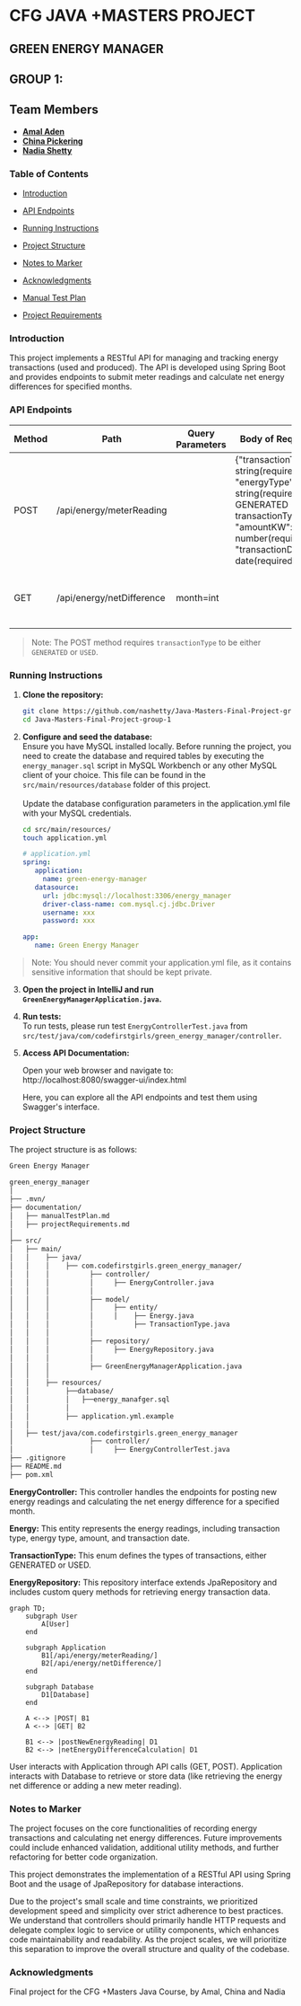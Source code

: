 # CFG JAVA +MASTERS PROJECT 
## GREEN ENERGY MANAGER 
## GROUP 1:
## Team Members
- **[Amal Aden](https://github.com/logicology)**
- **[China Pickering](https://github.com/chinapicke)**
- **[Nadia Shetty](https://github.com/nashetty)**

### Table of Contents

- [Introduction](#introduction)
- [API Endpoints](#api-endpoints)
- [Running Instructions](#running-instructions)
- [Project Structure](#project-structure)
- [Notes to Marker](#notes-to-marker)
- [Acknowledgments](#acknowledgments)


- [Manual Test Plan](./documentation/manualTestPlan.md)
- [Project Requirements](./documentation/projectRequirements.md)

### Introduction

This project implements a RESTful API for managing and tracking energy transactions (used and produced). The API is developed using Spring Boot and provides endpoints to submit meter readings and calculate net energy differences for specified months.

### API Endpoints

| Method | Path                          | Query Parameters | Body of Request                                                                                                                                                      | Result                            | Status Code | Response                                                                                             |
|--------|-------------------------------|------------------|----------------------------------------------------------------------------------------------------------------------------------------------------------------------|-----------------------------------|-------------|------------------------------------------------------------------------------------------------------|
| POST   | /api/energy/meterReading      |                  | {"transactionType": string(required), "energyType": string(required for GENERATED transactionType), "amountKW": number(required), "transactionDate": date(required)} | create new energy reading         | 200         | "New energy reading added" or error message                                                           |
| GET    | /api/energy/netDifference     | month=int        |                                                                                                                                                                      | calculate net energy difference   | 200         | {"netEnergyDifference": "Net Energy Difference for {month} is: {value} kWh"} or error message       |

> Note: The POST method requires `transactionType` to be either `GENERATED` or `USED`.

### Running Instructions

1. **Clone the repository:**

   ```bash
   git clone https://github.com/nashetty/Java-Masters-Final-Project-group-1.git
   cd Java-Masters-Final-Project-group-1
   ```
2. **Configure and seed the database:**  
   Ensure you have MySQL installed locally. Before running the project, you need to create the database and required
   tables by executing the `energy_manager.sql` script in MySQL Workbench or any other MySQL client of your choice. This file
   can be found in the `src/main/resources/database` folder of this project.  
   <br>
   Update the database configuration parameters in the application.yml file with your MySQL credentials.

   ```bash
   cd src/main/resources/
   touch application.yml
   ```
   ```yaml
   # application.yml
   spring:
      application:
        name: green-energy-manager
      datasource:
        url: jdbc:mysql://localhost:3306/energy_manager
        driver-class-name: com.mysql.cj.jdbc.Driver
        username: xxx
        password: xxx
   
   app:
      name: Green Energy Manager
      ```
> Note: You should never commit your application.yml file, as it contains sensitive information that should be kept
private.

3. **Open the project in IntelliJ and run `GreenEnergyManagerApplication.java`.**  


4. **Run tests:**   
   To run tests, please run test `EnergyControllerTest.java` from 
`src/test/java/com/codefirstgirls/green_energy_manager/controller`.


5. **Access API Documentation:**

   Open your web browser and navigate to:  
   http://localhost:8080/swagger-ui/index.html

   Here, you can explore all the API endpoints and test them using Swagger's interface.

### Project Structure

The project structure is as follows:
```bash
Green Energy Manager

green_energy_manager
│
├── .mvn/
├── documentation/
│   ├── manualTestPlan.md
│   ├── projectRequirements.md
│ 
├── src/
│   ├── main/
│   │    ├── java/
│   │    │    ├── com.codefirstgirls.green_energy_manager/
│   │    │          ├── controller/
│   │    │          │     ├── EnergyController.java
│   │    │          │ 
│   │    │          ├── model/
│   │    │          │     ├── entity/
│   │    │          │     │    ├── Energy.java
│   │    │          │          ├── TransactionType.java
│   │    │          │ 
│   │    │          ├── repository/
│   │    │          │     ├── EnergyRepository.java
│   │    │          │ 
│   │    │          ├── GreenEnergyManagerApplication.java
│   │    │ 
│   │    ├── resources/   
│   │         ├──database/
│   │         │   ├──energy_manafger.sql
│   │         │
│   │         ├── application.yml.example    
│   │      
│   ├── test/java/com.codefirstgirls.green_energy_manager
│                   ├── controller/
│                   │     ├── EnergyControllerTest.java
├── .gitignore
├── README.md
├── pom.xml

```
**EnergyController:** This controller handles the endpoints for posting new energy readings and calculating the net 
energy difference for a specified month.

**Energy:** This entity represents the energy readings, including transaction type, energy type, amount, and transaction date.

**TransactionType:** This enum defines the types of transactions, either GENERATED or USED.

**EnergyRepository:** This repository interface extends JpaRepository and includes custom query methods for retrieving 
energy transaction data.

```mermaid
graph TD;
    subgraph User
        A[User]
    end

    subgraph Application
        B1[/api/energy/meterReading/] 
        B2[/api/energy/netDifference/]
    end

    subgraph Database
        D1[Database]
    end

    A <--> |POST| B1
    A <--> |GET| B2

    B1 <--> |postNewEnergyReading| D1
    B2 <--> |netEnergyDifferenceCalculation| D1

```
User interacts with Application through API calls (GET, POST).
Application interacts with Database to retrieve or store data (like retrieving the energy net difference or adding a new meter reading).

### Notes to Marker
The project focuses on the core functionalities of recording energy transactions and calculating net energy differences. 
Future improvements could include enhanced validation, additional utility methods, and further refactoring for better 
code organization.

This project demonstrates the implementation of a RESTful API using Spring Boot and the usage of JpaRepository 
for database interactions.

Due to the project's small scale and time constraints, we prioritized development speed and simplicity over strict 
adherence to best practices. We understand that controllers should primarily handle HTTP requests and delegate
complex logic to service or utility components, which enhances code maintainability and readability. As the project 
scales, we will prioritize this separation to improve the overall structure and quality of the codebase.  


### Acknowledgments
Final project for the CFG +Masters Java Course, by Amal, China and Nadia

